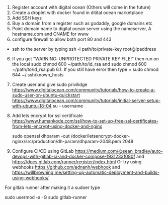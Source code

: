 
1. Register account with digital ocean (Others will come in the future)
2. Create a droplet with docker found in ditital ocean marketplace
3. Add SSH keys
3. Buy a domain from a register such as godaddy, google domains etc
4. Point domain name to digital ocean server using the nameserver, A hostname.com and CNAME for www
5. configure firewall to allow both port 80 and 443
*  ssh to the server by typing ssh -i path/to/private-key root@ipaddress
6. If you get "WARNING: UNPROTECTED PRIVATE KEY FILE!" then run on the local sudo chmod 600 ~/path/to/id_rsa and sudo chmod 600 ~/path/to/id_rsa.pub
    6.1. If you still have error then type = sudo chmod 644 ~/.ssh/known_hosts
7. Create user and give sudo privilidge
    https://www.digitalocean.com/community/tutorials/how-to-create-a-sudo-user-on-ubuntu-quickstart
    https://www.digitalocean.com/community/tutorials/initial-server-setup-with-ubuntu-18-04
    su - username

6. Add lets encrypt for ssl certificate
    https://www.humankode.com/ssl/how-to-set-up-free-ssl-certificates-from-lets-encrypt-using-docker-and-nginx

    sudo openssl dhparam -out /docker/letsencrypt-docker-nginx/src/production/dh-param/dhparam-2048.pem 2048



7. Configure CI/CD using GitLab https://medium.com/@sean_bradley/auto-devops-with-gitlab-ci-and-docker-compose-f931233f080f and https://docs.gitlab.com/runner/register/index.html
    Or try using webhooks https://github.com/adnanh/webhook and https://willbrowning.me/setting-up-automatic-deployment-and-builds-using-webhooks/


For gitlab runner after making it a sudoer type

sudo usermod -a -G sudo gitlab-runner